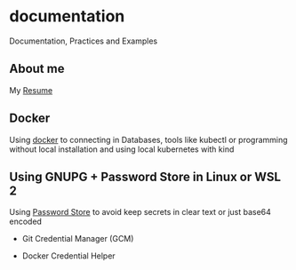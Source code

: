 # documentation

Documentation, Practices and Examples

## About me

My [Resume](./CV/README.md)

## Docker

Using [docker](./Docker/README.md) to connecting in Databases, tools like kubectl or programming without local installation and using local kubernetes with kind

## Using GNUPG + Password Store in Linux or WSL 2

Using [Password Store](./GCM/README.md) to avoid keep secrets in clear text or just base64 encoded

* Git Credential Manager (GCM)

* Docker Credential Helper
